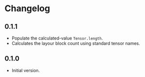 # Changelog

## 0.1.1

- Populate the calculated-value `Tensor.length`.
- Calculates the layour block count using standard tensor names.

## 0.1.0

- Initial version.
